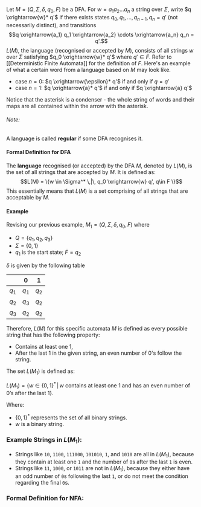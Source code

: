 
Let $M = (Q, \Sigma, \delta, q_0, F)$ be a DFA. For $w = a_1a_2\dots a_n$ a string over $\Sigma$, write $q \xrightarrow{w}* q'$ if there exists states $q_0, q_1, ..., q_{n-1}, q_n = q'$ (not necessarily distinct), and transitions     $$q \xrightarrow{a_1} q_1 \xrightarrow{a_2} \cdots \xrightarrow{a_n} q_n = q'.$$
$L(M)$, the language (recognised or accepted by $M$), consists of all strings $w$ over $\Sigma$ satisfying $q_0 \xrightarrow{w}* q'$ where $q' \in F$. Refer to [[Deterministic Finite Automata]] for the definition of $F$.
Here's an example of what a certain word from a language based on $M$ may look like.
- case $n = 0$: $q \xrightarrow{\epsilon}* q'$ if and only if $q = q'$
- case $n = 1$: $q \xrightarrow{a}* q'$ if and only if $q \xrightarrow{a} q'$

Notice that the asterisk is a condenser - the whole string of words and their maps are all contained within the arrow with the asterisk. 

###### Note:
A language is called **regular** if some DFA recognises it.

#### Formal Definition for DFA

The **language** recognised (or accepted) by the DFA $M$, denoted by $L(M)$, is the set of all strings that are accepted by $M$. It is defined as: $$L(M) = \{w \in \Sigma^* \,|\, q_0 \xrightarrow{w} q', q\in F \}$$
This essentially means that $L(M)$ is a set comprising of all strings that are acceptable by $M$.

#### Example

Revising our previous example, $M_1 = (Q, \Sigma, \delta, q_0, F)$ where 
- $Q = \{q_1, q_2, q_3\}$
- $\Sigma = \{0,1\}$
- $q_1$ is the start state; $F = {q_2}$

$\delta$ is given by the following table


|       | 0     | 1     |
| ----- | ----- | ----- |
| $q_1$ | $q_1$ | $q_2$ |
| $q_2$ | $q_3$ | $q_2$ |
| $q_3$ | $q_2$ | $q_2$ |
Therefore, $L(M)$ for this specific automata $M$ is defined as every possible string that has the following property:
- Contains at least one 1,
- After the last 1 in the given string, an even number of 0's follow the string.

The set $L(M_1)$ is defined as:

$L(M_1) = \{ w \in \{0,1\}^* \,|\, w \text{ contains at least one 1 and has an even number of 0's after the last 1}\}$.   

Where:

- $\{0, 1\}^*$ represents the set of all binary strings.
- $w$ is a binary string.

### Example Strings in $L(M_1)$:

- Strings like `10`, `1100`, `111000`, `101010`, `1`, and `1010` are all in $L(M_1)$, because they contain at least one `1` and the number of `0`s after the last `1` is even.
- Strings like `11`, `1000`, or `1011` are not in $L(M_1)$, because they either have an odd number of `0`s following the last `1`, or do not meet the condition regarding the final `0`s.



### Formal Definition for NFA:

